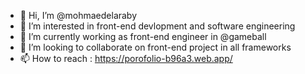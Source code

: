 - 👋 Hi, I’m @mohmaedelaraby
- 👀 I’m interested in front-end devlopment and software engineering 
- 🌱 I’m currently working as front-end engineer in @gameball
- 💞️ I’m looking to collaborate on front-end project in all frameworks
- 📫 How to reach : https://porofolio-b96a3.web.app/ 

<!---
mohmaedelaraby/mohmaedelaraby is a ✨ special ✨ repository because its `README.md` (this file) appears on your GitHub profile.
You can click the Preview link to take a look at your changes.
--->
